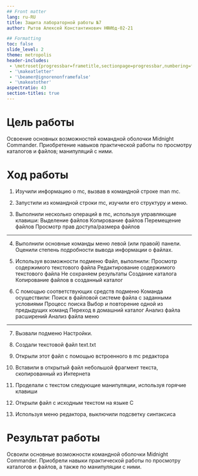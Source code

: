 ```yaml
---
## Front matter
lang: ru-RU
title: Защита лабораторной работы №7
author: Рытов Алексей Константинович НФИбд-02-21

## Formatting
toc: false
slide_level: 2
theme: metropolis
header-includes: 
 - \metroset{progressbar=frametitle,sectionpage=progressbar,numbering=fraction}
 - '\makeatletter'
 - '\beamer@ignorenonframefalse'
 - '\makeatother'
aspectratio: 43
section-titles: true
---
```


# Цель работы

Освоение основных возможностей командной оболочки Midnight Commander. Приобретение навыков практической работы по просмотру каталогов и файлов; манипуляций с ними.

# Ход работы

1. Изучили информацию о mc, вызвав в командной строке man mc.

2. Запустили из командной строки mc, изучили его структуру и меню.

3. Выполнили несколько операций в mc, используя управляющие клавиши:
Выделение файлов
Копирование файлов
Перемещение файлов
Просмотр прав доступа/размера файлов

---

4. Выполнили основные команды меню левой (или правой) панели. Оценили степень
подробности вывода информации о файлах.

5. Используя возможности подменю Файл, выполнили:
Просмотр содержимого текстового файла
Редактирование содержимого текстового файла
Не сохраняем результаты
Создание каталога
Копирование файлов в созданный каталог

6. С помощью соответствующих средств подменю Команда осуществили:
Поиск в файловой системе файла с заданными условиями
Процесс поиска
Выбор и повторение одной из предыдущих команд
Переход в домашний каталог
Анализ файла расширений
Анализ файла меню

---

7. Вызвали подменю Настройки.

1. Создали текстовой файл text.txt

2. Открыли этот файл с помощью встроенного в mc редактора

3. Вставили в открытый файл небольшой фрагмент текста, скопированный из Интернета

4. Проделали с текстом следующие манипуляции, используя горячие клавиши

5. Открыли файл с исходным текстом на языке C

6. Используя меню редактора, выключили подсветку синтаксиса

# Результат работы

Освоили основные возможности командной оболочки Midnight Commander. Приобрели навыки практической работы по просмотру каталогов и файлов, а также по манипуляции с ними.